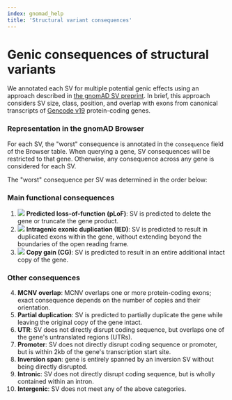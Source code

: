 ```yaml
---
index: gnomad_help  
title: 'Structural variant consequences'  
---
```


# Genic consequences of structural variants  

We annotated each SV for multiple potential genic effects using an approach described in [the gnomAD SV preprint](https://broad.io/gnomad_sv).  In brief, this approach considers SV size, class, position, and overlap with exons from canonical transcripts of [Gencode v19](https://www.gencodegenes.org/human/release_19.html) protein-coding genes.

### Representation in the gnomAD Browser

For each SV, the "worst" consequence is annotated in the `consequence` field of the Browser table. When querying a gene, SV consequences will be restricted to that gene. Otherwise, any consequence across any gene is considered for each SV.  

The "worst" consequence per SV was determined in the order below:

### Main functional consequences

  1. ![](https://placehold.it/15/D43925/000000?text=+) **Predicted loss-of-function (pLoF)**: SV is predicted to delete the gene or truncate the gene product.
  2. ![](https://placehold.it/15/7459B2/000000?text=+) **Intragenic exonic duplication (IED)**: SV is predicted to result in duplicated exons within the gene, without extending beyond the boundaries of the open reading frame.
  3. ![](https://placehold.it/15/2376B2/000000?text=+) **Copy gain (CG)**: SV is predicted to result in an entire additional intact copy of the gene.

### Other consequences

  4. **MCNV overlap**: MCNV overlaps one or more protein-coding exons; exact consequence depends on the number of copies and their orientation.
  5. **Partial duplication**: SV is predicted to partially duplicate the gene while leaving the original copy of the gene intact.
  6. **UTR**: SV does not directly disrupt coding sequence, but overlaps one of the gene's untranslated regions (UTRs).
  7. **Promoter**: SV does not directly disrupt coding sequence or promoter, but is within 2kb of the gene's transcription start site.
  8. **Inversion span**: gene is entirely spanned by an inversion SV without being directly disrupted.
  9. **Intronic**: SV does not directly disrupt coding sequence, but is wholly contained within an intron.
  10. **Intergenic**: SV does not meet any of the above categories.

